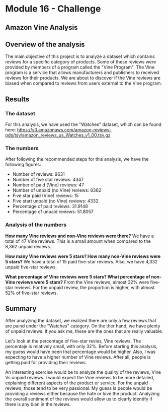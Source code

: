 # Module 16 - Challenge
## Amazon Vine Analysis

## Overview of the analysis
The main objective of this project is to analyze a dataset which contains reviews for a specific category of products. Some of these reviews were provided by members of a program called the "Vine Program". The Vine program is a service that allows manufacturers and publishers to received reviews for their products. We are about to discover if the Vine reviews are biased when compared to reviews from users external to the Vine program. 

## Results
### The dataset
For this analysis, we have used the "Watches" dataset, which can be found here: https://s3.amazonaws.com/amazon-reviews-pds/tsv/amazon_reviews_us_Watches_v1_00.tsv.gz

### The numbers
After following the recommended steps for this analysis, we have the following figures:
- Number of reviews: 9631
- Number of five star reviews: 4347
- Number of paid (Vine) reviews: 47
- Number of unpaid (no Vine) reviews: 8362
- Five star paid (Vine) reviews: 15
- Five start unpaid (no Vine) reviews: 4332
- Percentage of paid reviews: 31.9148
- Percentage of unpaid reviews: 51.8057

### Analysis of the numbers
**How many Vine reviews and non-Vine reviews were there?**
We have a total of 47 Vine reviews. This is a small amount when compared to the 8,362 unpaid reviews. 

**How many Vine reviews were 5 stars? How many non-Vine reviews were 5 stars?**
We have a total of 15 paid five-star reviews. Also, we have 4,332 unpaid five-star reviews. 

**What percentage of Vine reviews were 5 stars? What percentage of non-Vine reviews were 5 stars?**
From the Vine reviews, almost 32% were five-star reviews. For the unpaid review, the proportion is higher, with almost 52% of five-star reviews. 

## Summary
After analyzing the dataset, we realized there are only a few reviews that are paind under the "Watches" category. On the ther hand, we have plenty of unpaid reviews. If you ask me, these are the ones that are really valuable. 

Let's look at the percentage of five-star revies, Vine reviews. The percentaje is relatively small, with only 32%. Before starting this analysis, my guess would have been that percentage would be higher. Also, I was expecting to have a higher number of Vine reviews. After all, people is getting paid for providing their reviews. 

An interesting exercise would be to analyze the quality of the reviews, Vine Vs unpaid reviews. I would expect the Vine reviews to be more detailed, explaining different aspects of the product or service. For the unpaid reviews, those tend to be very passional. My guess is people would be providing a reviews either because the hate or love the product. Analyzing the overall sentiment of the reviews would allow us to clearly identify if there is any bian in the reviews. 
